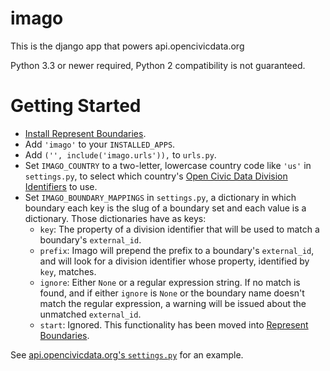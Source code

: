 imago
=====

This is the django app that powers api.opencivicdata.org

Python 3.3 or newer required, Python 2 compatibility is not guaranteed.

Getting Started
===============

* [Install Represent Boundaries](http://represent.poplus.org/docs/install/).
* Add `'imago'` to your `INSTALLED_APPS`.
* Add `('', include('imago.urls')),` to `urls.py`.
* Set `IMAGO_COUNTRY` to a two-letter, lowercase country code like `'us'` in `settings.py`, to select which country's [Open Civic Data Division Identifiers](http://docs.opencivicdata.org/en/latest/proposals/0002.html) to use.
* Set `IMAGO_BOUNDARY_MAPPINGS` in `settings.py`, a dictionary in which boundary each key is the slug of a boundary set and each value is a dictionary. Those dictionaries have as keys:
  * `key`: The property of a division identifier that will be used to match a boundary's `external_id`.
  * `prefix`: Imago will prepend the prefix to a boundary's `external_id`, and will look for a division identifier whose property, identified by `key`, matches.
  * `ignore`: Either `None` or a regular expression string. If no match is found, and if either `ignore` is `None` or the boundary name doesn't match the regular expression, a warning will be issued about the unmatched `external_id`.
  * `start`: Ignored. This functionality has been moved into [Represent Boundaries](http://represent.poplus.org/).

See [api.opencivicdata.org's `settings.py`](https://github.com/opencivicdata/api.opencivicdata.org/blob/master/ocdapi/settings.py#L132) for an example.
